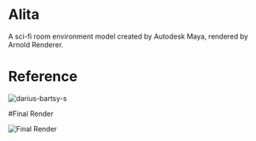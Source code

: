 # Alita
A sci-fi room environment model created by Autodesk Maya, rendered by Arnold Renderer.

# Reference

![darius-bartsy-s](https://github.com/405-not-found/Alita/assets/98379785/2a2659d1-5faf-4132-b43a-650eeab18eb2)

#Final Render

![Final Render](https://github.com/405-not-found/Alita/assets/98379785/671641ff-6913-4b6a-9006-28917eec16c4)

